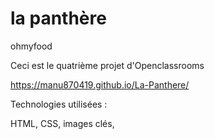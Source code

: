 # la panthère
ohmyfood

Ceci est le quatrième projet d'Openclassrooms

https://manu870419.github.io/La-Panthere/

Technologies utilisées : 

HTML, CSS, images clés, 
